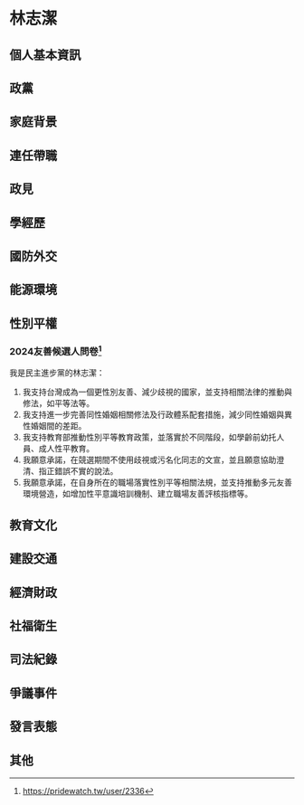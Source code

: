 # 林志潔

## 個人基本資訊

## 政黨

## 家庭背景

## 連任帶職

## 政見

## 學經歷

## 國防外交

## 能源環境

## 性別平權

### 2024友善候選人問卷[^1]

我是民主進步黨的林志潔：

1. 我支持台灣成為一個更性別友善、減少歧視的國家，並支持相關法律的推動與修法，如平等法等。
1. 我支持進一步完善同性婚姻相關修法及行政體系配套措施，減少同性婚姻與異性婚姻間的差距。
1. 我支持教育部推動性別平等教育政策，並落實於不同階段，如學齡前幼托人員、成人性平教育。
1. 我願意承諾，在競選期間不使用歧視或污名化同志的文宣，並且願意協助澄清、指正錯誤不實的說法。
1. 我願意承諾，在自身所在的職場落實性別平等相關法規，並支持推動多元友善環境營造，如增加性平意識培訓機制、建立職場友善評核指標等。

[^1]: https://pridewatch.tw/user/2336

## 教育文化

## 建設交通

## 經濟財政

## 社福衛生

## 司法紀錄

## 爭議事件

## 發言表態

## 其他
